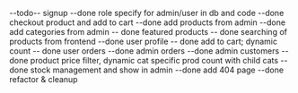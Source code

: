 --todo--
signup --done
role specify for admin/user in db and code --done
checkout product and add to cart --done
add products from admin --done
add categories from admin -- done
featured products -- done
searching of products from frontend --done
user profile -- done
add to cart; dynamic count -- done
user orders --done
admin orders --done
admin customers --done
product price filter, dynamic cat specific prod count with child cats --done
stock management and show in admin --done
add 404 page --done
refactor & cleanup
